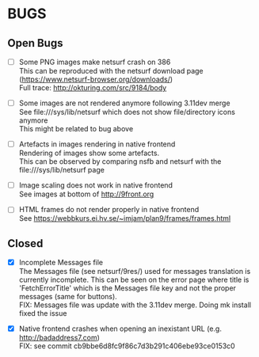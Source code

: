 # BUGS

## Open Bugs

- [ ] Some PNG images make netsurf crash on 386  
	This can be reproduced with the netsurf download page (https://www.netsurf-browser.org/downloads/)  
	Full trace: http://okturing.com/src/9184/body

- [ ] Some images are not rendered anymore following 3.11dev merge  
	See file:///sys/lib/netsurf which does not show file/directory icons anymore  
	This might be related to bug above

- [ ] Artefacts in images rendering in native frontend  
	Rendering of images show some artefacts.  
	This can be observed by comparing nsfb and netsurf with the file:///sys/lib/netsurf page

- [ ] Image scaling does not work in native frontend  
	See images at bottom of http://9front.org

- [ ] HTML frames do not render properly in native frontend  
	See https://webbkurs.ei.hv.se/~imjam/plan9/frames/frames.html

## Closed

- [X] Incomplete Messages file  
	The Messages file (see netsurf/9res/) used for messages translation is currently incomplete. This can be seen on the error page where title is 'FetchErrorTitle' which is the Messages file key and not the proper messages (same for buttons).  
FIX: Messages file was update with the 3.11dev merge. Doing mk install fixed the issue


- [X] Native frontend crashes when opening an inexistant URL (e.g. http://badaddress7.com)  
FIX: see commit cb9bbe6d8fc9f86c7d3b291c406ebe93ce0153c0
